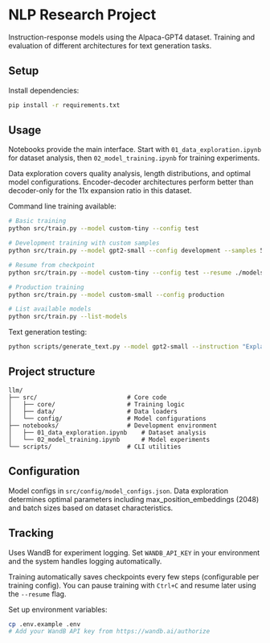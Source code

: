 # NLP Research Project

Instruction-response models using the Alpaca-GPT4 dataset. Training and evaluation of different architectures for text generation tasks.

## Setup

Install dependencies:
```bash
pip install -r requirements.txt
```

## Usage

Notebooks provide the main interface. Start with `01_data_exploration.ipynb` for dataset analysis, then `02_model_training.ipynb` for training experiments.

Data exploration covers quality analysis, length distributions, and optimal model configurations. Encoder-decoder architectures perform better than decoder-only for the 11x expansion ratio in this dataset.

Command line training available:
```bash
# Basic training
python src/train.py --model custom-tiny --config test

# Development training with custom samples
python src/train.py --model gpt2-small --config development --samples 500

# Resume from checkpoint
python src/train.py --model custom-tiny --config test --resume ./models/custom_tiny/checkpoint-1000

# Production training
python src/train.py --model custom-small --config production

# List available models
python src/train.py --list-models
```

Text generation testing:
```bash
python scripts/generate_text.py --model gpt2-small --instruction "Explain AI"
```

## Project structure

```
llm/
├── src/                         # Core code
│   ├── core/                    # Training logic
│   ├── data/                    # Data loaders
│   └── config/                  # Model configurations
├── notebooks/                   # Development environment
│   ├── 01_data_exploration.ipynb    # Dataset analysis
│   └── 02_model_training.ipynb      # Model experiments
└── scripts/                     # CLI utilities
```

## Configuration

Model configs in `src/config/model_configs.json`. Data exploration determines optimal parameters including max_position_embeddings (2048) and batch sizes based on dataset characteristics.

## Tracking

Uses WandB for experiment logging. Set `WANDB_API_KEY` in your environment and the system handles logging automatically.

Training automatically saves checkpoints every few steps (configurable per training config). You can pause training with `Ctrl+C` and resume later using the `--resume` flag.

Set up environment variables:
```bash
cp .env.example .env
# Add your WandB API key from https://wandb.ai/authorize
```